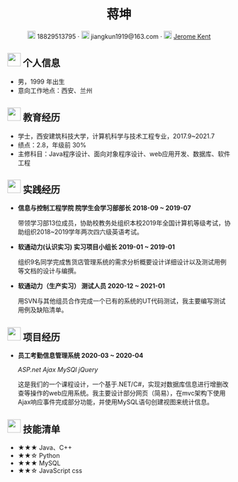 <center>
     <h1>蒋坤</h1>
     <div>
         <span>
             <img src="assets/phone-solid.svg" width="18px">
             18829513795
         </span>
         ·
         <span>
             <img src="assets/envelope-solid.svg" width="18px">
             jiangkun1919@163.com
         </span>
         ·
         <span>
             <img src="assets/github-brands.svg" width="18px">
             <a href="https://github.com/jeromekent">Jerome Kent</a>
         </span>
     </div>
 </center>

 ## <img src="assets/info-circle-solid.svg" width="30px"> 个人信息 

 - 男，1999 年出生
 - 意向工作地点：西安、兰州

## <img src="assets/graduation-cap-solid.svg" width="30px"> 教育经历

- 学士，西安建筑科技大学，计算机科学与技术工程专业，2017.9~2021.7
- 绩点：2.8，年级前 30%
- 主修科目：Java程序设计、面向对象程序设计、web应用开发、数据库、软件工程

## <img src="assets/briefcase-solid.svg" width="30px"> 实践经历

- **信息与控制工程学院  院学生会学习部部长   2018-09 ~ 2019-07**

   带领学习部13位成员，协助校教务处组织本校2019年全国计算机等级考试，协助组织2018~2019学年两次四六级英语考试。
   
- **软通动力(认识实习)    实习项目小组长     2019-01 ~ 2019-01**

   组织9名同学完成售货店管理系统的需求分析概要设计详细设计以及测试用例等文档的设计与编撰。

- **软通动力（生产实习）    测试人员         2020-12 ~ 2021-01**

   用SVN与其他组员合作完成一个已有的系统的UT代码测试，我主要编写测试用例及缺陷清单。

## <img src="assets/project-diagram-solid.svg" width="30px"> 项目经历

- **员工考勤信息管理系统                     2020-03 ~ 2020-04**

  *ASP.net  Ajax  MySQl  jQuery*

  这是我们的一个课程设计，一个基于.NET/C#，实现对数据库信息进行增删改查等操作的web应用系统。我主要设计部分网页（简易），在mvc架构下使用Ajax响应事件完成部分功能，并使用MySQL语句创建视图来统计信息。

## <img src="assets/tools-solid.svg" width="30px"> 技能清单

- ★★★ Java、C++
- ★★☆ Python
- ★★★ MySQL
- ★★☆ JavaScript css
